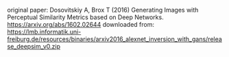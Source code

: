original paper: Dosovitskiy A, Brox T (2016) Generating Images with Perceptual Similarity Metrics based on Deep Networks. https://arxiv.org/abs/1602.02644
downloaded from: https://lmb.informatik.uni-freiburg.de/resources/binaries/arxiv2016_alexnet_inversion_with_gans/release_deepsim_v0.zip
